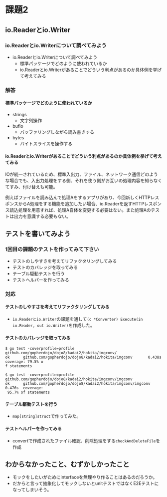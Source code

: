 # 課題2
## io.Readerとio.Writer
### io.Readerとio.Writerについて調べてみよう
- io.Readerとio.Writerについて調べてみよう
  - 標準パッケージでどのように使われているか
  - io.Readerとio.Writerがあることでどういう利点があるのか具体例を挙げて考えてみる

### 解答
#### 標準パッケージでどのように使われているか
- strings
  - 文字列操作
- bufio
  - バッファリングしながら読み書きする
- bytes
  - バイトスライスを操作する

#### io.Readerとio.Writerがあることでどういう利点があるのか具体例を挙げて考えてみる
IOが統一されているため、標準入出力、ファイル、ネットワーク通信どのような場合でも、入出力処理をする側、それを使う側がお互いの処理内容を知らなくてすみ、付け替えも可能。

例えばファイルを読み込んで処理Aをするアプリがあり、今回新しくHTTPレスポンスからA処理をする機能を追加したい場合、io.Readerを返すHTTPレスポンス読込処理を用意すれば、処理A自体を変更する必要はない。また処理Aのテストは出力を意識する必要もない。

## テストを書いてみよう
### 1回目の課題のテストを作ってみて下さい
  - テストのしやすさを考えてリファクタリングしてみる
  - テストのカバレッジを取ってみる
  - テーブル駆動テストを行う
  - テストヘルパーを作ってみる

### 対応
#### テストのしやすさを考えてリファクタリングしてみる
- `io.Readerとio.Writer`の課題を通して`(c *Converter) Execute(in io.Reader, out io.Writer)`を作成した。

#### テストのカバレッジを取ってみる
```shell
$ go test -coverprofile=profile github.com/gopherdojo/dojo8/kadai2/hokita/imgconv/
ok      github.com/gopherdojo/dojo8/kadai2/hokita/imgconv       0.438s  coverage: 79.5% o
f statements

$ go test -coverprofile=profile github.com/gopherdojo/dojo8/kadai2/hokita/imgconv/imgconv
ok      github.com/gopherdojo/dojo8/kadai2/hokita/imgconv/imgconv       0.476s  coverage:
 95.7% of statements
```

#### テーブル駆動テストを行う
- `map[string]struct`で作ってみた。

#### テストヘルパーを作ってみる
- convertで作成されたファイル確認、削除処理をする`checkAndDeleteFile`を作成

## わからなかったこと、むずかしかったこと
- モックをしたいがためにinterfaceを無理やり作ることはあるのだろうか。
- だからと言って抽象化してモックしないとunitテストではなくE2Eテストになってしまいそう。
